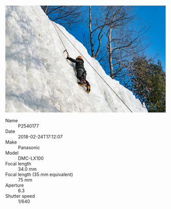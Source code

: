 [![P2540177](/photos/hd/P2540177.jpg)](/photos/full/P2540177.jpg?raw=true)

<dl>
  <dt>Name</dt>
  <dd>P2540177</dd>
  <dt>Date</dt>
  <dd>2018-02-24T17:12:07</dd>
  <dt>Make</dt>
  <dd>Panasonic</dd>
  <dt>Model</dt>
  <dd>DMC-LX100</dd>
  <dt>Focal length</dt>
  <dd>34.0 mm</dd>
  <dt>Focal length (35 mm equivalent)</dt>
  <dd>75 mm</dd>
  <dt>Aperture</dt>
  <dd>6.3</dd>
  <dt>Shutter speed</dt>
  <dd>1/640</dd>
</dl>
